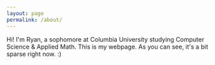 ```yaml
---
layout: page
permalink: /about/
---
```

Hi! I'm Ryan, a sophomore at Columbia University studying Computer Science & Applied Math. This is my webpage. As you can see, it's a bit sparse right now. :)

